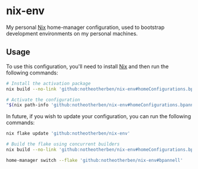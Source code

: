 # nix-env
My personal [Nix](https://nixos.org) home-manager configuration, used to bootstrap
development environments on my personal machines.

## Usage
To use this configuration, you'll need to install [Nix](https://nixos.org/nix/) and then run the following commands:

```bash
# Install the activation package
nix build --no-link 'github:notheotherben/nix-env#homeConfigurations.bpannell.activationPackage'

# Activate the configuration
"$(nix path-info 'github:notheotherben/nix-env#homeConfigurations.bpannell.activationPackage')"/activate
```

In future, if you wish to update your configuration, you can run the following commands:

```bash
nix flake update 'github:notheotherben/nix-env'

# Build the flake using concurrent builders
nix build --no-link 'github:notheotherben/nix-env#homeConfigurations.bpannell.activationPackage' -j auto

home-manager switch --flake 'github:notheotherben/nix-env#bpannell'
```